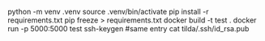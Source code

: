 python -m venv .venv
source .venv/bin/activate
pip install -r requirements.txt
pip freeze > requirements.txt
docker build -t test .
docker run -p 5000:5000 test
ssh-keygen #same entry
cat tilda/.ssh/id_rsa.pub
